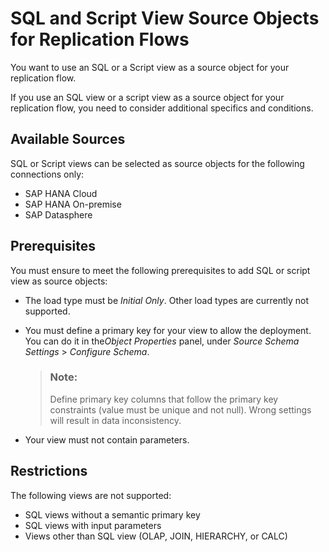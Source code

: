 <!-- loioa215f8f8257d4cf88a9ef927b8b101c5 -->

# SQL and Script View Source Objects for Replication Flows

You want to use an SQL or a Script view as a source object for your replication flow.

If you use an SQL view or a script view as a source object for your replication flow, you need to consider additional specifics and conditions.



<a name="loioa215f8f8257d4cf88a9ef927b8b101c5__section_znd_yys_3fc"/>

## Available Sources

SQL or Script views can be selected as source objects for the following connections only:

-   SAP HANA Cloud
-   SAP HANA On-premise
-   SAP Datasphere



<a name="loioa215f8f8257d4cf88a9ef927b8b101c5__section_vrh_gzs_3fc"/>

## Prerequisites

You must ensure to meet the following prerequisites to add SQL or script view as source objects:

-   The load type must be *Initial Only*. Other load types are currently not supported.
-   You must define a primary key for your view to allow the deployment. You can do it in the*Object Properties* panel, under *Source Schema Settings* \> *Configure Schema*.

    > ### Note:  
    > Define primary key columns that follow the primary key constraints \(value must be unique and not null\). Wrong settings will result in data inconsistency.

-   Your view must not contain parameters.



<a name="loioa215f8f8257d4cf88a9ef927b8b101c5__section_clj_1fr_kfc"/>

## Restrictions

The following views are not supported:

-   SQL views without a semantic primary key
-   SQL views with input parameters
-   Views other than SQL view \(OLAP, JOIN, HIERARCHY, or CALC\)

